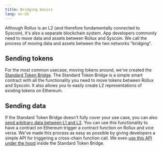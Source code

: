 ```yaml
---
title: Bridging basics
lang: en-US
---
```


Although Rollux is an L2 (and therefore fundamentally connected to Syscoin), it's also a separate blockchain system.
App developers commonly need to move data and assets between Rollux and Syscoin.
We call the process of moving data and assets between the two networks "bridging".

## Sending tokens

For the most common usecase, moving tokens around, we've created the [Standard Token Bridge](./standard-bridge.md).
The Standard Token Bridge is a simple smart contract with all the functionality you need to move tokens between Rollux and Syscoin.
It also allows you to easily create L2 representations of existing tokens on Ethereum.

## Sending data

If the Standard Token Bridge doesn't fully cover your use case, you can also [send arbitrary data between L1 and L2](./messaging.md).
You can use this functionality to have a contract on Ethereum trigger a contract function on Rollux and vice versa.
We've made this process as easy as possible by giving developers a simple API for triggering a cross-chain function call.
We even [use this API under the hood](https://github.com/sys-labs/rollux/blob/a21cec6d3d00c9d7ed100c0257d4b966b034620f/packages/contracts/contracts/L1/messaging/L1StandardBridge.sol#L202) inside the Standard Token Bridge.
